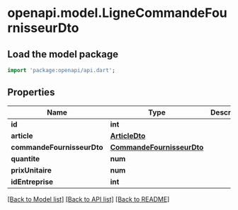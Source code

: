 # openapi.model.LigneCommandeFournisseurDto

## Load the model package
```dart
import 'package:openapi/api.dart';
```

## Properties
Name | Type | Description | Notes
------------ | ------------- | ------------- | -------------
**id** | **int** |  | [optional] 
**article** | [**ArticleDto**](ArticleDto.md) |  | [optional] 
**commandeFournisseurDto** | [**CommandeFournisseurDto**](CommandeFournisseurDto.md) |  | [optional] 
**quantite** | **num** |  | [optional] 
**prixUnitaire** | **num** |  | [optional] 
**idEntreprise** | **int** |  | [optional] 

[[Back to Model list]](../README.md#documentation-for-models) [[Back to API list]](../README.md#documentation-for-api-endpoints) [[Back to README]](../README.md)


